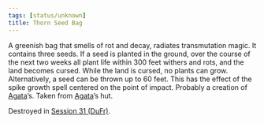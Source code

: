 ```yaml
---
tags: [status/unknown]
title: Thorn Seed Bag
---
```



A greenish bag that smells of rot and decay, radiates transmutation magic. It contains three seeds. If a seed is planted in the ground, over the course of the next two weeks all plant life within 300 feet withers and rots, and the land becomes cursed. While the land is cursed, no plants can grow. Alternatively, a seed can be thrown up to 60 feet. This has the effect of the spike growth spell centered on the point of impact. Probably a creation of [Agata](<../../../../people/fey/agata.md>)’s. Taken from [Agata](<../../../../people/fey/agata.md>)’s hut. 

Destroyed in [Session 31 (DuFr)](<../../session-notes/session-31-dufr.md>).
